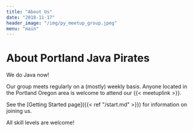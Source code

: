 ```yaml
---
title: "About Us"
date: "2018-11-17"
header_image: "/img/py_meetup_group.jpeg"
menu: "main"
---
```


# About Portland Java Pirates

We do Java now!

Our group meets regularly on a (mostly) weekly basis.
Anyone located in the Portland Oregon area is welcome to attend our {{< meetuplink >}}.

See the [Getting Started page]({{< ref "/start.md" >}}) for information on joining us.

All skill levels are welcome!

